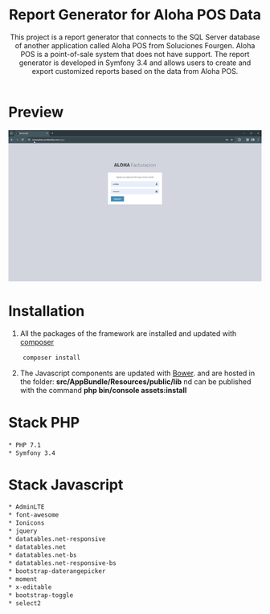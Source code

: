 <h1 align="center">
  Report Generator for Aloha POS Data
</h1>

<p align="center">
    This project is a report generator that connects to the SQL Server database of another application called Aloha POS from Soluciones Fourgen.
    Aloha POS is a point-of-sale system that does not have support.
    The report generator is developed in Symfony 3.4 and allows users to create and export customized reports based on the data from Aloha POS.
  <br />
  <br />
</p>

# Preview
![Preview](/reports_generator_aloha.gif)

# Installation
1. All the packages of the framework are installed and updated with [composer](https://getcomposer.org/)
 ```bash
     composer install
 ```

2. The Javascript components are updated with [Bower](https://bower.io/). and are hosted in the folder: **src/AppBundle/Resources/public/lib** nd can be published with the command  **php bin/console assets:install**

# Stack PHP
    * PHP 7.1
    * Symfony 3.4

# Stack Javascript
    * AdminLTE
    * font-awesome
    * Ionicons
    * jquery
    * datatables.net-responsive
    * datatables.net 
    * datatables.net-bs
    * datatables.net-responsive-bs
    * bootstrap-daterangepicker
    * moment
    * x-editable
    * bootstrap-toggle
    * select2